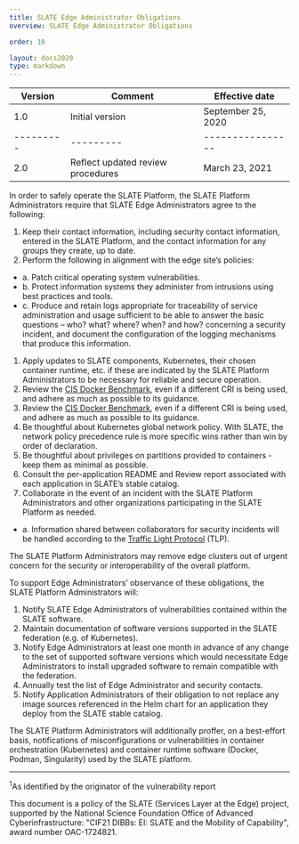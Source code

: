 ```yaml
---
title: SLATE Edge Administrator Obligations
overview: SLATE Edge Administrator Obligations

order: 10  

layout: docs2020
type: markdown
---
```


| Version | Comment | Effective date |
|---------|---------|----------------|
| 1.0 | Initial version | September 25, 2020 |
|---------|---------|----------------|
| 2.0 | Reflect updated review procedures | March 23, 2021 |

In order to safely operate the SLATE Platform, the SLATE Platform Administrators require that SLATE Edge Administrators agree to the following:

1. Keep their contact information, including security contact information, entered in the SLATE Platform, and the contact information for any groups they create, up to date. 
1. Perform the following in alignment with the edge site’s policies:
  - a. Patch critical operating system vulnerabilities.
  - b. Protect information systems they administer from intrusions using best practices and tools.
  - c. Produce and retain logs appropriate for traceability of service administration and usage sufficient to be able to answer the basic questions – who? what? where? when? and how? concerning a security incident, and document the configuration of the logging mechanisms that produce this information.
1. Apply updates to SLATE components, Kubernetes, their chosen container runtime, etc. if these are indicated by the SLATE Platform Administrators to be necessary for reliable and secure operation.
1. Review the [CIS Docker Benchmark](https://www.cisecurity.org/benchmark/kubernetes/), even if a different CRI is being used, and adhere as much as possible to its guidance.
1. Review the [CIS Docker Benchmark](https://www.cisecurity.org/benchmark/docker/), even if a different CRI is being used, and adhere as much as possible to its guidance.
1. Be thoughtful about Kubernetes global network policy. With SLATE, the network policy precedence rule is more specific wins rather than win by order of declaration. 
1. Be thoughtful about privileges on partitions provided to containers - keep them as minimal as possible.
1. Consult the per-application README and Review report associated with each application in SLATE’s stable catalog.
1. Collaborate in the event of an incident with the SLATE Platform Administrators and other organizations participating in the SLATE Platform as needed. 
  - a. Information shared between collaborators for security incidents will be handled according to the [Traffic Light Protocol](https://www.first.org/tlp/) (TLP).

The SLATE Platform Administrators may remove edge clusters out of urgent concern for the security or interoperability of the overall platform.

To support Edge Administrators’ observance of these obligations, the SLATE Platform Administrators will:

1. Notify SLATE Edge Administrators of vulnerabilities contained within the SLATE software.
1. Maintain documentation of software versions supported in the SLATE federation (e.g. of Kubernetes).
1. Notify Edge Administrators at least one month in advance of any change to the set of supported software versions which would necessitate Edge Administrators to install upgraded software to remain compatible with the federation. 
1. Annually test the list of Edge Administrator and security contacts. 
1. Notify Application Administrators of their obligation to not replace any image sources referenced in the Helm chart for an application they deploy from the SLATE stable catalog.

The SLATE Platform Administrators will additionally proffer, on a best-effort basis, notifications of misconfigurations or vulnerabilities in container orchestration (Kubernetes) and container runtime software (Docker, Podman, Singularity) used by the SLATE platform.

<hr>
<sup>1</sup>As identified by the originator of the vulnerability report

This document is a policy of the SLATE (Services Layer at the Edge) project, supported by the National Science Foundation Office of Advanced Cyberinfrastructure: "CIF21 DIBBs: EI: SLATE and the Mobility of Capability", award number OAC-1724821.



